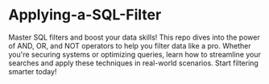 # Applying-a-SQL-Filter
Master SQL filters and boost your data skills! This repo dives into the power of AND, OR, and NOT operators to help you filter data like a pro. Whether you're securing systems or optimizing queries, learn how to streamline your searches and apply these techniques in real-world scenarios. Start filtering smarter today!
